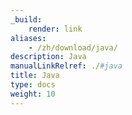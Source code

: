 ```yaml
---
_build:
    render: link
aliases:
    - /zh/download/java/
description: Java
manualLinkRelref: ./#java
title: Java
type: docs
weight: 10
---
```

